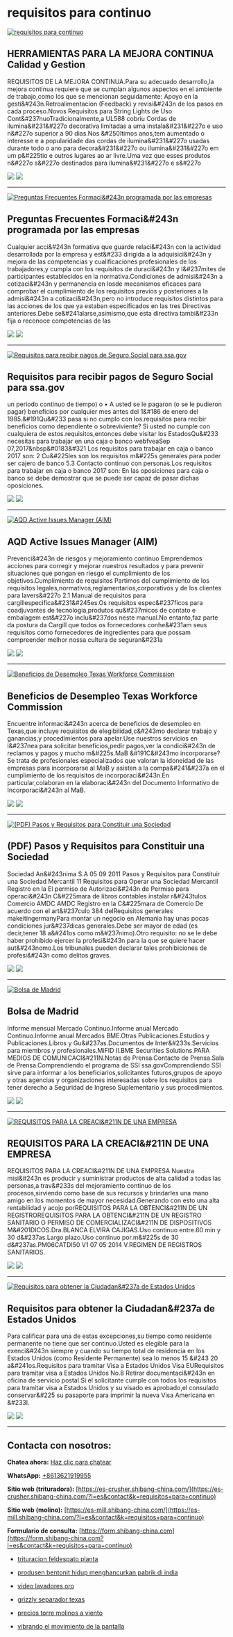 # requisitos para continuo

<a href="https://swt.shibang-china.com/?l=es&img&k=requisitos+para+continuo" target="_blank">![requisitos para continuo](http://static.shibang-china.com/all-800x300/53.jpg)</a>

## HERRAMIENTAS PARA LA MEJORA CONTINUA Calidad y Gestion
REQUISITOS DE LA MEJORA CONTINUA.Para su adecuado desarrollo,la mejora continua requiere que se cumplan algunos aspectos en el ambiente de trabajo,como los que se mencionan seguidamente: Apoyo en la gesti&#243n.Retroalimentacion (Feedback) y revisi&#243n de los pasos en cada proceso.Novos Requisitos para String Lights de Uso Cont&#237nuoTradicionalmente,a UL588 cobriu Cordas de ilumina&#231&#227o decorativa limitadas a uma instala&#231&#227o e uso n&#227o superior a 90 dias.Nos &#250ltimos anos,tem aumentado o interesse e a popularidade das cordas de ilumina&#231&#227o usadas durante todo o ano para decora&#231&#227o ou ilumina&#231&#227o em um p&#225tio e outros lugares ao ar livre.Uma vez que esses produtos n&#227o s&#227o destinados para ilumina&#231&#227o e s&#227o


<a href="https://whatsapp.shibangsoft.com/WhatsApp.php" target="_blank" title="WhatsApp">![](http://static.shibang-china.com/icon/whatsapp.png)</a> <a href="https://swt.shibang-china.com/?l=es&icon&k=requisitos+para+continuo" target="_blank">![](http://static.shibang-china.com/icon/chat-es.png)</a>

---

<a href="https://swt.shibang-china.com/?l=es&img&k=requisitos+para+continuo" target="_blank">![Preguntas Frecuentes Formaci&#243n programada por las empresas](http://static.shibang-china.com/all-800x300/1095.jpg)</a>

## Preguntas Frecuentes Formaci&#243n programada por las empresas
Cualquier acci&#243n formativa que guarde relaci&#243n con la actividad desarrollada por la empresa y est&#233 dirigida a la adquisici&#243n y mejora de las competencias y cualificaciones profesionales de los trabajadores,y cumpla con los requisitos de duraci&#243n y l&#237mites de participantes establecidos en la normativa.Condiciones de admisi&#243n a cotizaci&#243n y permanencia en losde mecanismos eficaces para comprobar el cumplimiento de los requisitos previos y posteriores a la admisi&#243n a cotizaci&#243n,pero no introduce requisitos distintos para las acciones de los que ya estaban especificados en las tres Directivas anteriores.Debe se&#241alarse,asimismo,que esta directiva tambi&#233n fija o reconoce competencias de las


<a href="https://whatsapp.shibangsoft.com/WhatsApp.php" target="_blank" title="WhatsApp">![](http://static.shibang-china.com/icon/whatsapp.png)</a> <a href="https://swt.shibang-china.com/?l=es&icon&k=requisitos+para+continuo" target="_blank">![](http://static.shibang-china.com/icon/chat-es.png)</a>

---

<a href="https://swt.shibang-china.com/?l=es&img&k=requisitos+para+continuo" target="_blank">![Requisitos para recibir pagos de Seguro Social para ssa.gov](http://static.shibang-china.com/all-800x300/1128.jpg)</a>

## Requisitos para recibir pagos de Seguro Social para ssa.gov
un periodo continuo de tiempo) o • A usted se le pagaron (o se le pudieron pagar) beneficios por cualquier mes antes del 1&#186 de enero del 1985.&#191Qu&#233 pasa si no cumplo con los.requisitos para recibir beneficios como dependiente o sobreviviente? Si usted no cumple con cualquiera de estos.requisitos,entonces debe visitar los EstadosQu&#233 necesitas para trabajar en una caja o banco webfveaSep 07,2017&nbsp&#0183&#321 Los requisitos para trabajar en caja o banco 2017 son: 2 Cu&#225les son los requisitos m&#225s generales para poder ser cajero de banco 5.3 Contacto continuo con personas.Los requisitos para trabajar en caja o banco 2017 son: En las oposiciones para caja o banco se debe demostrar que se puede ser capaz de pasar dichas oposiciones.


<a href="https://whatsapp.shibangsoft.com/WhatsApp.php" target="_blank" title="WhatsApp">![](http://static.shibang-china.com/icon/whatsapp.png)</a> <a href="https://swt.shibang-china.com/?l=es&icon&k=requisitos+para+continuo" target="_blank">![](http://static.shibang-china.com/icon/chat-es.png)</a>

---

<a href="https://swt.shibang-china.com/?l=es&img&k=requisitos+para+continuo" target="_blank">![AQD Active Issues Manager (AIM)](http://static.shibang-china.com/all-800x300/918.jpg)</a>

## AQD Active Issues Manager (AIM)
Prevenci&#243n de riesgos y mejoramiento continuo Emprendemos acciones para corregir y mejorar nuestros resultados y para prevenir situaciones que pongan en riesgo el cumplimiento de los objetivos.Cumplimiento de requisitos Partimos del cumplimiento de los requisitos legales,normativos,reglamentarios,corporativos y de los clientes para lavers&#227o 2.1 Manual de requisitos para cargillespecifica&#231&#245es.Os requisitos espec&#237ficos para coadjuvantes de tecnologia,produtos qu&#237micos de contato e embalagem est&#227o inclu&#237dos neste manual.No entanto,faz parte da postura da Cargill que todos os fornecedores conhe&#231am seus requisitos como fornecedores de ingredientes para que possam compreender melhor nossa cultura de seguran&#231a


<a href="https://whatsapp.shibangsoft.com/WhatsApp.php" target="_blank" title="WhatsApp">![](http://static.shibang-china.com/icon/whatsapp.png)</a> <a href="https://swt.shibang-china.com/?l=es&icon&k=requisitos+para+continuo" target="_blank">![](http://static.shibang-china.com/icon/chat-es.png)</a>

---

<a href="https://swt.shibang-china.com/?l=es&img&k=requisitos+para+continuo" target="_blank">![Beneficios de Desempleo Texas Workforce Commission](http://static.shibang-china.com/all-800x300/1322.jpg)</a>

## Beneficios de Desempleo Texas Workforce Commission
Encuentre informaci&#243n acerca de beneficios de desempleo en Texas,que incluye requisitos de elegibilidad,c&#243mo declarar trabajo y ganancias,y procedimientos para apelar.Use nuestros servicios en l&#237nea para solicitar beneficios,pedir pagos,ver la condici&#243n de reclamos y pagos y mucho m&#225s.MaB &#191C&#243mo incorporarse?Se trata de profesionales especializados que valoran la idoneidad de las empresas para incorporarse al MaB y asisten a la compa&#241&#237a en el cumplimiento de los requisitos de incorporaci&#243n.En particular,colaboran en la elaboraci&#243n del Documento Informativo de Incorporaci&#243n al MaB.


<a href="https://whatsapp.shibangsoft.com/WhatsApp.php" target="_blank" title="WhatsApp">![](http://static.shibang-china.com/icon/whatsapp.png)</a> <a href="https://swt.shibang-china.com/?l=es&icon&k=requisitos+para+continuo" target="_blank">![](http://static.shibang-china.com/icon/chat-es.png)</a>

---

<a href="https://swt.shibang-china.com/?l=es&img&k=requisitos+para+continuo" target="_blank">![(PDF) Pasos y Requisitos para Constituir una Sociedad](http://static.shibang-china.com/all-800x300/118.jpg)</a>

## (PDF) Pasos y Requisitos para Constituir una Sociedad
Sociedad An&#243nima S.A 05 09 2011 Pasos y Requisitos para Constituir una Sociedad Mercantil 11 Requisitos para Operar una Sociedad Mercantil Registro en la El permiso de Autorizaci&#243n de Permiso para operaci&#243n C&#225mara de libros contables instalar r&#243tulos Comercio AMDC AMDC Registro en la C&#225mara de Comercio De acuerdo con el art&#237culo 384 delRequisitos generales makeitingermanyPara montar un negocio en Alemania hay unas pocas condiciones jur&#237dicas generales.Debe ser mayor de edad (es decir,tener 18 a&#241os como m&#237nimo).Otro requisito: no se le debe haber prohibido ejercer la profesi&#243n para la que se quiere hacer aut&#243nomo.Los tribunales pueden declarar tales prohibiciones de profesi&#243n como delitos graves.


<a href="https://whatsapp.shibangsoft.com/WhatsApp.php" target="_blank" title="WhatsApp">![](http://static.shibang-china.com/icon/whatsapp.png)</a> <a href="https://swt.shibang-china.com/?l=es&icon&k=requisitos+para+continuo" target="_blank">![](http://static.shibang-china.com/icon/chat-es.png)</a>

---

<a href="https://swt.shibang-china.com/?l=es&img&k=requisitos+para+continuo" target="_blank">![Bolsa de Madrid](http://static.shibang-china.com/all-800x300/581.jpg)</a>

## Bolsa de Madrid
Informe mensual Mercado Continuo.Informe anual Mercado Continuo.Informe anual Mercados BME.Otras Publicaciones.Estudios y Publicaciones.Libros y Gu&#237as.Documentos de Inter&#233s.Servicios para miembros y profesionales.MiFID II.BME Securities Solutions.PARA MEDIOS DE COMUNICACI&#211N.Notas de Prensa.Contacto de Prensa.Sala de Prensa.Comprendiendo el programa de SSI ssa.govComprendiendo SSI sirve para informar a los beneficiarios,solicitantes futuros,grupos de apoyo y otras agencias y organizaciones interesadas sobre los requisitos para tener derecho a Seguridad de Ingreso Suplementario y sus procedimientos.


<a href="https://whatsapp.shibangsoft.com/WhatsApp.php" target="_blank" title="WhatsApp">![](http://static.shibang-china.com/icon/whatsapp.png)</a> <a href="https://swt.shibang-china.com/?l=es&icon&k=requisitos+para+continuo" target="_blank">![](http://static.shibang-china.com/icon/chat-es.png)</a>

---

<a href="https://swt.shibang-china.com/?l=es&img&k=requisitos+para+continuo" target="_blank">![REQUISITOS PARA LA CREACI&#211N DE UNA EMPRESA](http://static.shibang-china.com/all-800x300/23.jpg)</a>

## REQUISITOS PARA LA CREACI&#211N DE UNA EMPRESA
REQUISITOS PARA LA CREACI&#211N DE UNA EMPRESA Nuestra misi&#243n es producir y suministrar productos de alta calidad a todas las personas,a trav&#233s del mejoramiento continuo de los procesos,sirviendo como base de sus recursos y brindarles una mano amigo en los momentos de mayor necesidad.Generando con esto una alta rentabilidad y acojo porREQUISITOS PARA LA OBTENCI&#211N DE UN REGISTROREQUISITOS PARA LA OBTENCI&#211N DE UN REGISTRO SANITARIO O PERMISO DE COMERCIALIZACI&#211N DE DISPOSITIVOS M&#201DICOS.Dra.BLANCA ELVIRA CAJIGAS.Uso continuo entre.60 min y 30 d&#237as.Largo plazo.Uso continuo por.m&#225s de 30 d&#237as.PM06CATDI50 V1 07 05 2014 V.REGIMEN DE REGISTROS SANITARIOS.


<a href="https://whatsapp.shibangsoft.com/WhatsApp.php" target="_blank" title="WhatsApp">![](http://static.shibang-china.com/icon/whatsapp.png)</a> <a href="https://swt.shibang-china.com/?l=es&icon&k=requisitos+para+continuo" target="_blank">![](http://static.shibang-china.com/icon/chat-es.png)</a>

---

<a href="https://swt.shibang-china.com/?l=es&img&k=requisitos+para+continuo" target="_blank">![Requisitos para obtener la Ciudadan&#237a de Estados Unidos](http://static.shibang-china.com/all-800x300/845.jpg)</a>

## Requisitos para obtener la Ciudadan&#237a de Estados Unidos
Para calificar para una de estas excepciones,su tiempo como residente permanente no tiene que ser continuo.Usted es elegible para la exenci&#243n siempre y cuando su tiempo total de residencia en los Estados Unidos (como Residente Permanente) sea lo menos 15 &#243 20 a&#241os.Requisitos para tramitar Visa a Estados Unidos Visa EURequisitos para tramitar visa a Estados Unidos No.8 Retirar documentaci&#243n en oficina de servicio postal.Si el solicitante cumple con todos los requisitos para tramitar visa a Estados Unidos y su visado es aprobado,el consulado conservar&#225 su pasaporte para imprimir la nueva Visa Americana en &#233l.


<a href="https://whatsapp.shibangsoft.com/WhatsApp.php" target="_blank" title="WhatsApp">![](http://static.shibang-china.com/icon/whatsapp.png)</a> <a href="https://swt.shibang-china.com/?l=es&icon&k=requisitos+para+continuo" target="_blank">![](http://static.shibang-china.com/icon/chat-es.png)</a>

---
## Contacta con nosotros:

**Chatea ahora:** [Haz clic para chatear](https://swt.shibang-china.com?l=es&contact&k=requisitos+para+continuo)

**WhatsApp:**  [+8613621919955](https://whatsapp.shibangsoft.com/WhatsApp.php)

**Sitio web (trituradora):** [https://es-crusher.shibang-china.com/](https://es-crusher.shibang-china.com/?l=es&contact&k=requisitos+para+continuo)

**Sitio web (molino):** [https://es-mill.shibang-china.com/](https://es-mill.shibang-china.com/?l=es&contact&k=requisitos+para+continuo)

**Formulario de consulta:** [https://form.shibang-china.com](https://form.shibang-china.com?l=es&contact&k=requisitos+para+continuo)

* [trituracion feldespato planta](../77/trituracion%20feldespato%20planta.md)

* [produsen bentonit hidup menghancurkan pabrik di india](../75/produsen%20bentonit%20hidup%20menghancurkan%20pabrik%20di%20india.md)

* [video lavadores oro](../71/video%20lavadores%20oro.md)

* [grizzly separador texas](../73/grizzly%20separador%20texas.md)

* [precios torre molinos a viento](../74/precios%20torre%20molinos%20a%20viento.md)

* [vibrando el movimiento de la pantalla](../66/vibrando%20el%20movimiento%20de%20la%20pantalla.md)